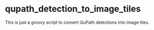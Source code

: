 # qupath_detection_to_image_tiles
This is just a groovy script to convert QuPath detections into image tiles.
